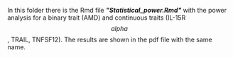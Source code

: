 In this folder there is the Rmd file ***"Statistical_power.Rmd"*** with the power analysis for a binary trait (AMD) and continuous traits (IL-15R$$alpha$$, TRAIL, TNFSF12). The results are shown in the pdf file with the same name.
